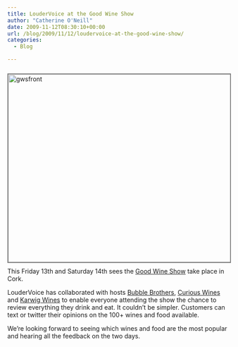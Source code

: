 ```yaml
---
title: LouderVoice at the Good Wine Show
author: "Catherine O'Neill"
date: 2009-11-12T08:30:10+00:00
url: /blog/2009/11/12/loudervoice-at-the-good-wine-show/
categories:
  - Blog

---
```

<p style="text-align: left;">
  <a href="http://goodwineshow.com/"><img class="aligncenter size-large wp-image-573" style="border: 2px solid gray; margin-top: 10px; margin-bottom: 10px;" title="gwsfront" src="http://www.loudervoice.com/wp-content/uploads/2009/11/12/loudervoice-at-the-good-wine-show/gwsfront-1024x788.jpg" alt="gwsfront" width="553" height="426" srcset="/wp-content/uploads/2009/11/12/loudervoice-at-the-good-wine-show/gwsfront-1024x788.jpg 1024w, /wp-content/uploads/2009/11/12/loudervoice-at-the-good-wine-show/gwsfront-300x231.jpg 300w, /wp-content/uploads/2009/11/12/loudervoice-at-the-good-wine-show/gwsfront.jpg 1066w" sizes="(max-width: 553px) 100vw, 553px" /></a>This Friday 13th and Saturday 14th sees the <a href="http://goodwineshow.com/" target="_blank">Good Wine Show</a> take place in Cork.
</p>

<p style="text-align: left;">
  LouderVoice has collaborated with hosts <a href="http://bubblebrothers.com" target="_blank">Bubble Brothers</a>, <a href="http://curiouswines.ie" target="_blank">Curious Wines </a>and <a href="http://karwigwines.ie">Karwig Wines</a> to enable everyone attending the show the chance to review everything they drink and eat. It couldn&#8217;t be simpler. Customers can text or twitter their opinions on the 100+ wines and food available.
</p>

<p style="text-align: left;">
  We&#8217;re looking forward to seeing which wines and food are the most popular and hearing all the feedback on the two days.
</p>

<p style="text-align: left;">